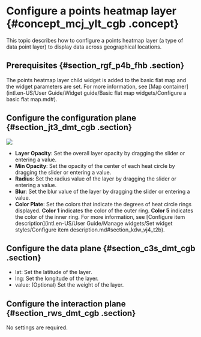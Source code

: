 # Configure a points heatmap layer {#concept_mcj_ylt_cgb .concept}

This topic describes how to configure a points heatmap layer \(a type of data point layer\) to display data across geographical locations.

## Prerequisites {#section_rgf_p4b_fhb .section}

The points heatmap layer child widget is added to the basic flat map and the widget parameters are set. For more information, see [Map container](intl.en-US/User Guide/Widget guide/Basic flat map widgets/Configure a basic flat map.md#).

## Configure the configuration plane {#section_jt3_dmt_cgb .section}

![](http://static-aliyun-doc.oss-cn-hangzhou.aliyuncs.com/assets/img/79891/155808656541112_en-US.png)

-   **Layer Opacity**: Set the overall layer opacity by dragging the slider or entering a value.
-   **Min Opacity**: Set the opacity of the center of each heat circle by dragging the slider or entering a value.
-   **Radius**: Set the radius value of the layer by dragging the slider or entering a value.
-   **Blur**: Set the blur value of the layer by dragging the slider or entering a value.
-   **Color Plate**: Set the colors that indicate the degrees of heat circle rings displayed. **Color 1** indicates the color of the outer ring. **Color 5** indicates the color of the inner ring. For more information, see [Configure item description](intl.en-US/User Guide/Manage widgets/Set widget styles/Configure item description.md#section_kdw_vj4_t2b).

## Configure the data plane {#section_c3s_dmt_cgb .section}

-   lat: Set the latitude of the layer.
-   lng: Set the longitude of the layer.
-   value: \(Optional\) Set the weight of the layer.

## Configure the interaction plane {#section_rws_dmt_cgb .section}

No settings are required.

